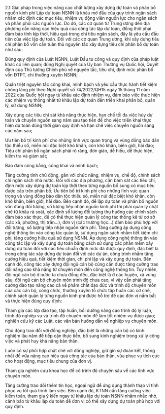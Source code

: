 2.1 Giải pháp trong việc nâng cao chất lượng xây dựng dự toán và phân bổ nguồn kinh phí
Lập dự toán NSNN là khâu mở đầu của quy trình ngân sách nhằm xác định các mục tiêu, nhiệm vụ động viên nguồn lực cho ngân sách và phân phối các nguồn lực. Do đó, các cơ quan từ Trung ương đến địa phương cần nâng cao hiệu quả của công tác lập dự toán, đồng thời phải đảm bảo tính kịp thời, hiệu quả trong chi tiêu ngân sách, đây là yêu cầu đầu tiên của việc lập dự toán.
Đối với các cơ quan Trung ương, khi xây dựng tiêu chí phân bổ vốn cần tuân thủ nguyên tắc xây dựng tiêu chí phân bổ dự toán như sau:

Đúng quy định của Luật NSNN, Luật Đầu tư công và quy định của pháp luật khác có liên quan; đúng Nghị quyết của Ủy ban Thường vụ Quốc hội, Quyết định của Thủ tướng Chính phủ về nguyên tắc, tiêu chí, định mức phân bổ vốn ĐTPT, chi thường xuyên NSNN;

Quán triệt nguyên tắc công khai, minh bạch và yêu cầu thực hành tiết kiệm chống lãng phí theo Nghị quyết số 74/2022/QH15 ngày 15 tháng 11 năm 2022 của Quốc hội ngay từ khâu xác định nhiệm vụ, đảm bảo việc thực hiện các nhiệm vụ thống nhất từ khâu lập dự toán đến triển khai phân bổ, quản lý, sử dụng NSNN;

Xây dựng các tiêu chí sát khả năng thực hiện, hạn chế tối đa việc hủy dự toán và chuyển nguồn sang năm sau tạo tiền đề cho việc triển khai thực hiện dự toán đúng thời gian quy định và hạn chế việc chuyển nguồn sang các năm sau;

Ưu tiên bố trí kinh phí cho những lĩnh vực quan trọng và vùng đồng bào dân tộc thiểu số, miền núi đặc biệt khó khăn, còn khó khăn, biên giới, hải đảo; Tiêu chí phân bổ ngân sách phải rõ ràng, đơn giản, dễ hiểu, dễ thực hiện, kiểm tra và giám sát;

Bảo đảm công bằng, công khai và minh bạch;

Tăng cường tính chủ động, gắn với chức năng, nhiệm vụ, chế độ, chính sách chi ngân sách nhà nước.
Đối với các địa phương, cần bám sát các tiêu chí, định mức xây dựng dự toán kịp thời theo từng nguồn bổ sung có mục tiêu được cấp trên phân bổ; Ưu tiên bố trí kinh phí cho những lĩnh vực quan trọng và vùng đồng bào dân tộc thiểu số, miền núi đặc biệt khó khăn, còn khó khăn, biên giới, hải đảo. Bên cạnh đó, để lập dự toán và phân bổ nguồn vốn đúng đối tượng, số lượng tiếp nhận nguồn kinh phí thì phải quản lý chặt chẽ từ khâu rà soát, xác định số lượng đối tượng thụ hưởng các chính sách đảm bảo xác thực, để có thể thực hiện quản lý công tác thống kê từ cơ sở (các xã, phường, thị trấn...), đơn vị (các trường học...) đảm bảo phù hợp với đối tượng, số lượng tiếp nhận nguồn kinh phí.
Tăng cường áp dụng công nghệ thông tin vào công tác quản lý, sử dụng ngân sách nhằm tiết kiệm chi phí, tăng cường hiệu quả sử dụng NSNN. Áp dụng công nghệ thông tin vào công tác lập và xây dựng dự toán bằng cách sử dụng các phần mềm xây dựng dự toán đối với các tiêu chuẩn định mức đã được quy định, đặc biệt là trong công tác xây dựng dự toán đối với các dự án, công trình nhằm tăng cường hiệu quả, tiết kiệm thời gian, chi phí lập và xây dựng dự toán.
Bên cạnh đó, công tác xây dựng đội ngũ cán bộ cũng cần được tăng cường trao dồi nâng cao khả năng từ chuyên môn đến công nghệ thông tin. Tuy nhiên, đội ngũ cán bộ ở nước ta chưa đồng đều, đặc biệt là ở các huyện, xã vùng sâu, đội ngũ cán bộ chuyên môn trình độ chưa cao, vì vậy cần phải tăng cường đào tạo nâng cao cả về phẩm chất đạo đức và trình độ chuyên môn của các cán bộ, công chức, thường xuyên tổ chức tập huấn các cơ chế, chính sách quản lý từng nguồn kinh phí được hỗ trợ để các đơn vị nắm bắt và thực hiện đúng quy định:

Tham gia các lớp đào tạo, tập huấn, bồi dưỡng nâng cao trình độ lý luận, trình độ nghiệp vụ và trình độ chuyên môn để làm tốt nhiệm vụ được giao; nghiên cứu kỹ các Luật, các văn bản hướng dẫn về nghiệp vụ chuyên môn.

Chủ động trao đổi với đồng nghiệp, đặc biệt là những cán bộ có kinh nghiệm lâu năm để tiếp cận thực tiễn, bổ sung kinh nghiệm trong xử lý công việc và phát huy khả năng bản thân.

Luôn có sự phối hợp chặt chẽ với đồng nghiệp, giữ gìn sự đoàn kết, thống nhất để vừa nâng cao hiệu quả công tác của bản thân, vừa phục vụ tích cực cho hoạt động, mục tiêu chung của đơn vị.

Tham gia nghiên cứu khoa học để có trình độ chuyên sâu về các lĩnh vực chuyên môn.

Tăng cường trao dồi thêm tin học, ngoại ngữ để ứng dụng thành thạo vi tính phục vụ tốt quá trình làm việc.
Bên cạnh đó, KTNN cần tăng cường việc kiểm toán, tham gia ý kiến ngay từ khâu lập dự toán NSNN nhằm nhắc nhở, cảnh báo từ khâu lập dự toán để đơn vị có thể xây dựng dự toán phù hợp với quy định.